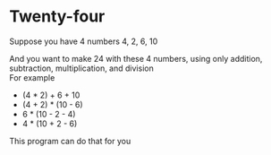 # Twenty-four

Suppose you have 4 numbers
4, 2, 6, 10

And you want to make 24 with these 4 numbers, using only addition, subtraction, multiplication, and division\
For example
- (4 * 2) + 6 + 10
- (4 + 2) * (10 - 6)
- 6 * (10 - 2 - 4)
- 4 * (10 + 2 - 6)

This program can do that for you